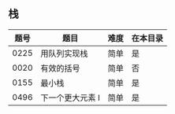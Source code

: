 ## 栈
|题号|题目|难度|在本目录|
|----|----|----|----|
|0225|用队列实现栈|简单|是|
|0020|有效的括号|简单|否|
|0155|最小栈|简单|是|
|0496|下一个更大元素 I|简单|是|